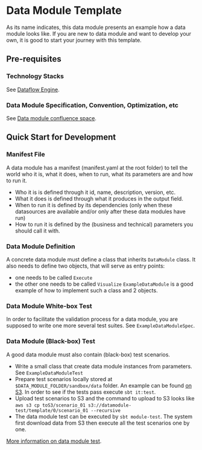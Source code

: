 # Data Module Template
As its name indicates, this data module presents an example how a data module looks like. If you are new to data module and want to develop your own, it is good to start your journey with this template.
 
## Pre-requisites
### Technology Stacks
See [Dataflow Engine](https://github.com/RealImpactAnalytics/dataflow-engine/).
### Data Module Specification, Convention, Optimization, etc
See [Data module confluence space](https://realimpactanalytics.atlassian.net/wiki/display/BIG/Data+Modules).


## Quick Start for Development
### Manifest File
A data module has a manifest (manifest.yaml at the root folder) to tell the world who it is, what it does, when to run, what its parameters are and how to run it.

* Who it is is defined through it id, name, description, version, etc.
* What it does is defined through what it produces in the output field.
* When to run it is defined by its dependencies (only when these datasources are available and/or only after these data modules have run)
* How to run it is defined by the (business and technical) parameters you should call it with.
    
### Data Module Definition
A concrete data module must define a class that inherits `DataModule` class. 
It also needs to define two objects, that will serve as entry points:
- one needs to be called `Execute`
- the other one needs to be called `Visualize`
`ExampleDataModule` is a good example of how to implement such a class and 2 objects.


### Data Module White-box Test
In order to facilitate the validation process for a data module, you are supposed to write one more several test suites. See `ExampleDataModuleSpec`.

### Data Module (Black-box) Test
A good data module must also contain (black-box) test scenarios. 

* Write a small class that create data module instances from parameters. See `ExampleDataModuleTest` 
* Prepare test scenarios locally stored at `$DATA_MODULE_FOLDER/sandbox/data` folder. An example can be found [on S3](https://console.aws.amazon.com/s3/home?region=eu-west-1#&bucket=datamodule-test&prefix=template/0/). In order to see if the tests pass execute `sbt it:test`.
* Upload test scenarios to S3 and the command to upload to S3 looks like `aws s3 cp toS3/scenario_01 s3://datamodule-test/template/0/scenario_01 --recursive`
* The data module test can be executed by `sbt module-test`. The system first download data from S3 then execute all the test scenarios one by one.
  
[More information on data module test](https://realimpactanalytics.atlassian.net/wiki/display/BIG/Data+Module+Test).





